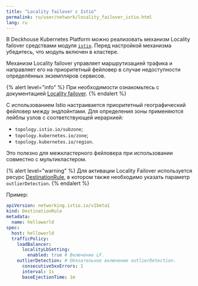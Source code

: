 ```yaml
---
title: "Locality failover с Istio"
permalink: ru/user/network/locality_failover_istio.html
lang: ru
---
```


В Deckhouse Kubernetes Platform можно реализовать механизм Locality failover средствами модуля [`istio`](../../modules/istio/).
Перед настройкой механизма убедитесь, что модуль включен в кластере.

Механизм Locality failover управляет маршрутизацией трафика и направляет его на приоритетный фейловер в случае недоступности определённых экземпляров сервисов.

<!-- перенесено из https://deckhouse.ru/products/kubernetes-platform/documentation/latest/modules/istio/examples.html#locality-failover -->

{% alert level="info" %}
При необходимости ознакомьтесь с документацией [Locality failover](https://istio.io/latest/docs/tasks/traffic-management/locality-load-balancing/failover/).
{% endalert %}

С использованием Istio настраивается приоритетный географический фейловер между эндпойнтами. Для определения зоны применяются лейблы узлов с соответствующей иерархией:

* `topology.istio.io/subzone`;
* `topology.kubernetes.io/zone`;
* `topology.kubernetes.io/region`.

Это полезно для межкластерного фейловера при использовании совместно с мультикластером.

{% alert level="warning" %}
Для активации Locality Failover используется ресурс [DestinationRule](../network/managing_request_between_service_istio.html#ресурс-destinationrule), в котором также необходимо указать параметр `outlierDetection`.
{% endalert %}

Пример:

```yaml
apiVersion: networking.istio.io/v1beta1
kind: DestinationRule
metadata:
  name: helloworld
spec:
  host: helloworld
  trafficPolicy:
    loadBalancer:
      localityLbSetting:
        enabled: true # Включение LF.
    outlierDetection: # Обязательное включение outlierDetection.
      consecutive5xxErrors: 1
      interval: 1s
      baseEjectionTime: 1m
```
